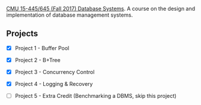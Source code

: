 [CMU 15-445/645 (Fall 2017) Database Systems](http://15445.courses.cs.cmu.edu/fall2017/). A course on the design and implementation of database management systems.

## Projects

- [x] Project 1 - Buffer Pool

- [x] Project 2 - B+Tree

- [x] Project 3 - Concurrency Control

- [x] Project 4 - Logging & Recovery

- [ ] Project 5 - Extra Credit (Benchmarking a DBMS, skip this project)

